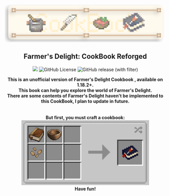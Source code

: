 <div align="center">
    <img width=800 src="https://raw.githubusercontent.com/Hotakus/fd-cookbook-reforged/master/src/main/resources/logo.png"><br>
    <h2>Farmer's Delight: CookBook Reforged</h2><img width=100 src="https://img.shields.io/github/actions/workflow/status/hotakus/fd-cookbook-reforged/gradle.yml?style=flat-square">
  <img alt="GitHub License" width=115  src="https://img.shields.io/github/license/hotakus/fd-cookbook-reforged?style=flat-square">
  <img alt="GitHub release (with filter)" width=150 src="https://img.shields.io/github/v/release/hotakus/fd-cookbook-reforged?sort=date&display_name=release&style=flat-square">
    <p><strong>
      This is an unofficial version of Farmer's Delight Cookbook , available on 1.18.2+.  <br>
      This book can help you explore the world of Farmer's Delight.  <br>
      There are some contents of Farmer's Delight haven't be implemented to this CookBook, I plan to update in future. <br>
      <br><br>But first, you must craft a cookbook: <br>
      <img width=400 src="https://raw.githubusercontent.com/Hotakus/fd-cookbook-reforged/master/src/main/resources/recipes.png"> <br>
      Have fun!
    </strong></p>

</div>
